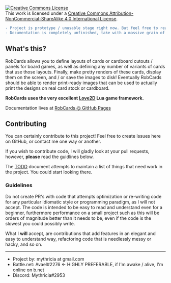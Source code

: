<a rel="license" href="http://creativecommons.org/licenses/by-nc-sa/4.0/"><img alt="Creative Commons License" style="border-width:0" src="https://i.creativecommons.org/l/by-nc-sa/4.0/88x31.png" /></a><br />This work is licensed under a <a rel="license" href="http://creativecommons.org/licenses/by-nc-sa/4.0/">Creative Commons Attribution-NonCommercial-ShareAlike 4.0 International License</a>.

```diff
- Project is prototype / unusable stage right now. But feel free to read.
- Documentation is completely unfinished, take with a massive grain of salt.
```

## What's this?
RobCards allows you to define layouts of cards or cardboard cutouts / panels for board games, as well as defining any number of variants of cards that use those layouts. Finally, make pretty renders of these cards, display them on the screen, and / or save the images to disk! Eventually RobCards should be able to render print-ready images that can be used to actually print the designs on real card stock or cardboard.

**RobCards uses the very excellent [Love2D](https://love2d.org/) Lua game framework.**

Documentation lives at [RobCards @ GitHub Pages](https://mythricia.github.io/RobCards/)

## Contributing
You can certainly contribute to this project! Feel free to create Issues here on GitHub, or contact me one way or another.

If you wish to contribute code, I will gladly look at your pull requests, however, **please** read the guidlines below.

The [TODO](/TODO.md) document attempts to maintain a list of things that need work in the project. You could start looking there.


### Guidelines
Do not create PR's with code that attempts optimization or re-writing code for any particular idiomatic style or programming paradigm, as I will not accept. The code is intended to be easy to read and understand even for a beginner, furthermore performance on a small project such as this will be orders of magnitude better than it needs to be, even if the code is the slowest you could possibly write.

What I **will** accept, are contributions that add features in an elegant and easy to understand way, refactoring code that is needlessly messy or hacky, and so on.

-------

* Project by: mythricia at gmail.com
* Battle.net: Avael#2276  <- HIGHLY PREFERABLE, if I'm awake / alive, I'm online on b.net
* Discord:    Mythricia#2953
